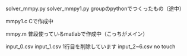 # 
solver_mmpy.py
solver_mmpy1.py
    groupのpythonでつくったもの（途中）

mmpy1.c
    Cで作成中

mmpy.m
    普段使っているmatlabで作成中（こっちがメイン）

input_0.csv
input_1.csv
    1行目を削除しています
input_2~6.csv
    no touch
